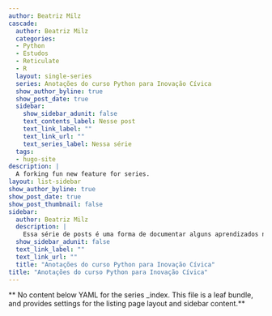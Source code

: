 ```yaml
---
author: Beatriz Milz
cascade:
  author: Beatriz Milz
  categories:
  - Python
  - Estudos
  - Reticulate
  - R
  layout: single-series
  series: Anotações do curso Python para Inovação Cívica
  show_author_byline: true
  show_post_date: true
  sidebar:
    show_sidebar_adunit: false
    text_contents_label: Nesse post
    text_link_label: ""
    text_link_url: ""
    text_series_label: Nessa série
  tags:
  - hugo-site
description: |
  A forking fun new feature for series.
layout: list-sidebar
show_author_byline: true
show_post_date: true
show_post_thumbnail: false
sidebar:
  author: Beatriz Milz
  description: |
    Essa série de posts é uma forma de documentar alguns aprendizados na minha trajetória estudando Python. Estou fazendo o curso de [Python para inovação cívica](https://escoladedados.org/courses/python-para-inovacao-civica/), oferecido pela [Escola de Dados](https://escoladedados.org/). 
  show_sidebar_adunit: false
  text_link_label: ""
  text_link_url: ""
  title: "Anotações do curso Python para Inovação Cívica"
title: "Anotações do curso Python para Inovação Cívica"
---
```


** No content below YAML for the series _index. This file is a leaf bundle, and provides settings for the listing page layout and sidebar content.**
